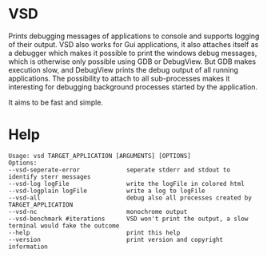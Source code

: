 VSD
===

Prints debugging messages of applications to console and supports logging of their output. VSD also works for Gui applications, it also attaches itself as a debugger which makes it possible to print the windows debug messages, which is otherwise only possible using GDB or DebugView. But GDB makes execution slow, and DebugView prints the debug output of all running applications. The possibility to attach to all sub-processes makes it interesting for debugging background processes started by the application.

It aims to be fast and simple.

Help
==
    Usage: vsd TARGET_APPLICATION [ARGUMENTS] [OPTIONS]
    Options:
    --vsd-seperate-error             seperate stderr and stdout to identify sterr messages
    --vsd-log logFile                write the logFile in colored html
    --vsd-logplain logFile           write a log to logFile
    --vsd-all                        debug also all processes created by TARGET_APPLICATION
    --vsd-nc                         monochrome output
    --vsd-benchmark #iterations      VSD won't print the output, a slow terminal would fake the outcome
    --help                           print this help
    --version                        print version and copyright information

